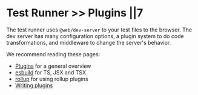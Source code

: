 # Test Runner >> Plugins ||7

The test runner uses `@web/dev-server` to your test files to the browser. The dev server has many configuration options, a plugin system to do code transformations, and middleware to change the server's behavior.

We recommend reading these pages:

- [Plugins](../dev-server/plugins/overview.md) for a general overview
- [esbuild](../dev-server/plugins/esbuild.md) for TS, JSX and TSX
- [rollup](../dev-server/plugins/esbuild.md) for using rollup plugins
- [Writing plugins](../dev-server/writing-plugins/overview.md)
